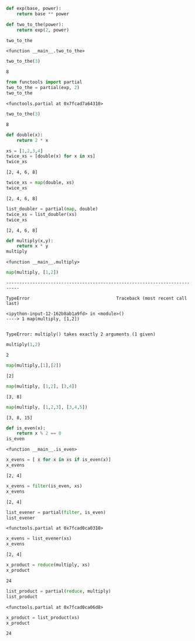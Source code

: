

```python
def exp(base, power):
    return base ** power
```


```python
def two_to_the(power):
    return exp(2, power)
```


```python
two_to_the
```




    <function __main__.two_to_the>




```python
two_to_the(3)
```




    8




```python
from functools import partial
two_to_the = partial(exp, 2)
two_to_the
```




    <functools.partial at 0x7fcad7a64310>




```python
two_to_the(3)
```




    8




```python
def double(x):
    return 2 * x
```


```python
xs = [1,2,3,4]
twice_xs = [double(x) for x in xs]
twice_xs
```




    [2, 4, 6, 8]




```python
twice_xs = map(double, xs)
twice_xs
```




    [2, 4, 6, 8]




```python
list_doubler = partial(map, double)
twice_xs = list_doubler(xs)
twice_xs
```




    [2, 4, 6, 8]




```python
def multiply(x,y):
    return x * y
multiply
```




    <function __main__.multiply>




```python
map(multiply, [1,2])
```


    ---------------------------------------------------------------------------

    TypeError                                 Traceback (most recent call last)

    <ipython-input-12-162b8ab1a9fd> in <module>()
    ----> 1 map(multiply, [1,2])
    

    TypeError: multiply() takes exactly 2 arguments (1 given)



```python
multiply(1,2)
```




    2




```python
map(multiply,[1],[2])
```




    [2]




```python
map(multiply, [1,2], [3,4])
```




    [3, 8]




```python
map(multiply, [1,2,3], [3,4,5])
```




    [3, 8, 15]




```python
def is_even(x):
    return x % 2 == 0
is_even
```




    <function __main__.is_even>




```python
x_evens = [ x for x in xs if is_even(x)]
x_evens
```




    [2, 4]




```python
x_evens = filter(is_even, xs)
x_evens
```




    [2, 4]




```python
list_evener = partial(filter, is_even)
list_evener
```




    <functools.partial at 0x7fcad0ca0310>




```python
x_evens = list_evener(xs)
x_evens
```




    [2, 4]




```python
x_product = reduce(multiply, xs)
x_product
```




    24




```python
list_product = partial(reduce, multiply)
list_product
```




    <functools.partial at 0x7fcad0ca06d8>




```python
x_product = list_product(xs)
x_product
```




    24


